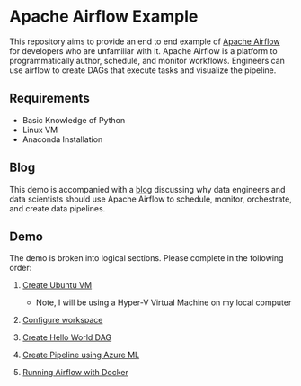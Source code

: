 # Apache Airflow Example
This repository aims to provide an end to end example of [Apache Airflow](http://airflow.apache.org/index.html) for developers who are unfamiliar with it. Apache Airflow is a platform to programmatically author, schedule, and monitor workflows. Engineers can use airflow to create DAGs that execute tasks and visualize the pipeline.  


## Requirements
- Basic Knowledge of Python
- Linux VM 
- Anaconda Installation


## Blog
This demo is accompanied with a [blog](https://github.com/ryanchynoweth44/AirflowExample/blob/master/Docs/DataPipelinesUsingAirflow.md) discussing why data engineers and data scientists should use Apache Airflow to schedule, monitor, orchestrate, and create data pipelines. 


## Demo
The demo is broken into logical sections. Please complete in the following order:  
1. [Create Ubuntu VM](https://github.com/ryanchynoweth44/AirflowExample/blob/master/Docs/01_CreateUbuntuVM.md)
    - Note, I will be using a Hyper-V Virtual Machine on my local computer

1. [Configure workspace](./Docs/02_ConfigureWorkspace.md) 

1. [Create Hello World DAG](./Docs/03_HelloWorld.md)

1. [Create Pipeline using Azure ML](./Docs/04_AzureMLDataPipelines.md)

1. [Running Airflow with Docker](./Docs/05_RunningAirflowWithDocker.md)
